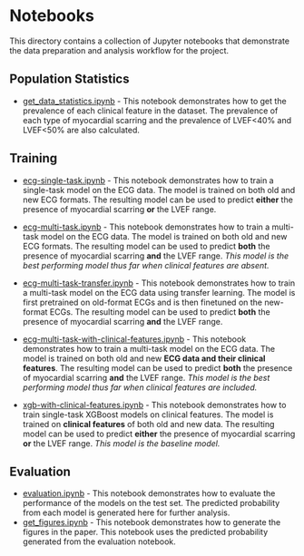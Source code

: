 # Notebooks


This directory contains a collection of Jupyter notebooks that demonstrate the data preparation and analysis workflow for the project.

## Population Statistics

- [get_data_statistics.ipynb](get_data_statistics.ipynb) - This notebook demonstrates how to get the prevalence of each clinical feature in the dataset. The prevalence of each type of myocardial scarring and the prevalence of LVEF<40% and LVEF<50% are also calculated.

## Training


- [ecg-single-task.ipynb](ecg-single-task.ipynb) - This notebook demonstrates how to train a single-task model on the ECG data. The model is trained on both old and new ECG formats. The resulting model can be used to predict **either** the presence of myocardial scarring **or** the LVEF range. 

- [ecg-multi-task.ipynb](ecg-multi-task.ipynb) - This notebook demonstrates how to train a multi-task model on the ECG data. The model is trained on both old and new ECG formats. The resulting model can be used to predict **both** the presence of myocardial scarring **and** the LVEF range. *This model is the best performing model thus far when clinical features are absent.*

- [ecg-multi-task-transfer.ipynb](ecg-multi-task-transfer.ipynb) - This notebook demonstrates how to train a multi-task model on the ECG data using transfer learning. The model is first pretrained on old-format ECGs and is then finetuned on the new-format ECGs. The resulting model can be used to predict **both** the presence of myocardial scarring **and** the LVEF range.

- [ecg-multi-task-with-clinical-features.ipynb](ecg-multi-task-with-clinical-features.ipynb) - This notebook demonstrates how to train a multi-task model on the ECG data. The model is trained on both old and new **ECG data and their clinical features**. The resulting model can be used to predict **both** the presence of myocardial scarring **and** the LVEF range. *This model is the best performing model thus far when clinical features are included.*
- [xgb-with-clinical-features.ipynb](xgb-with-clinical-features.ipynb) - This notebook demonstrates how to train single-task XGBoost models on clinical features. The model is trained on **clinical features** of both old and new data. The resulting model can be used to predict **either** the presence of myocardial scarring **or** the LVEF range. *This model is the baseline model.*

## **Evaluation**

- [evaluation.ipynb](evaluation.ipynb) - This notebook demonstrates how to evaluate the performance of the models on the test set. The predicted probability from each model is generated here for further analysis.
- [get_figures.ipynb](get_figures.ipynb) - This notebook demonstrates how to generate the figures in the paper. This notebook uses the predicted probability generated from the evaluation notebook.